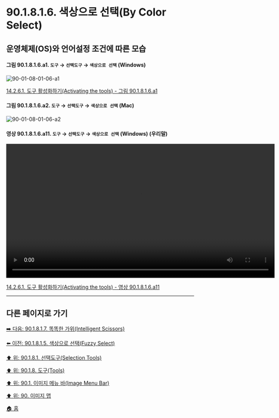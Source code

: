 # 90.1.8.1.6. 색상으로 선택(By Color Select)
## 운영체제(OS)와 언어설정 조건에 따른 모습

<a id="90-01-08-01-06-a1"></a>

#### 그림 90.1.8.1.6.a1. `도구` → `선택도구` → `색상으로 선택` (Windows)
![90-01-08-01-06-a1](https://github.com/wonder13662/gimp/assets/15767104/54f24a46-c05e-4560-8f2c-97d9ca21b0d0)

[14.2.6.1. 도구 활성화하기(Activating the tools) - 그림 90.1.8.1.6.a1](./14-02-06-01-activating_the_tool.md#90-01-08-01-06-a1)

<a id="90-01-08-01-06-a2"></a>

#### 그림 90.1.8.1.6.a2. `도구` → `선택도구` → `색상으로 선택` (Mac)
![90-01-08-01-06-a2](https://github.com/wonder13662/gimp/assets/15767104/e71615fd-589f-4d6b-af34-5b804303548e)

<a id="90-01-08-01-06-a11"></a>

#### 영상 90.1.8.1.6.a11. `도구` → `선택도구` → `색상으로 선택` (Windows) (우리말)
<video controls="controls" width="720" src="https://github.com/wonder13662/gimp/assets/15767104/68f7a520-e0ee-4783-b3ad-98463c761e87"></video>

[14.2.6.1. 도구 활성화하기(Activating the tools) - 영상 90.1.8.1.6.a11](./14-02-06-01-activating_the_tool.md#90-01-08-01-06-a11)

***

## 다른 페이지로 가기

[➡️ 다음: 90.1.8.1.7. 똑똑한 가위(Intelligent Scissors)](./90-01-08-01-07-intelligent_scissors.md)

[⬅️ 이전: 90.1.8.1.5. 색상으로 선택(Fuzzy Select)](./90-01-08-01-05-fuzzy_select.md)

[⬆️ 위: 90.1.8.1. 선택도구(Selection Tools)](./90-01-08-01-00-selection_tools.md)

[⬆️ 위: 90.1.8. 도구(Tools)](./90-01-08-00-tools.md)

[⬆️ 위: 90.1. 이미지 메뉴 바(Image Menu Bar)](./90-01-00-image-menu-bar.md)

[⬆️ 위: 90. 이미지 맵](./90-00-image-map.md)

[🏠 홈](./00-home.md)
